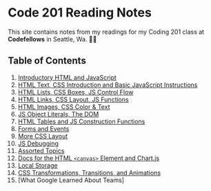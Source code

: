 # Code 201 Reading Notes

This site contains notes from my readings for my Coding 201 class at **Codefellows** in Seattle, Wa.
:woman_technologist:
## Table of Contents
1. [Introductory HTML and JavaScript](class-01.md)
2. [HTML Text, CSS Introduction and Basic JavaScript Instructions](class-02.md)
3. [HTML Lists, CSS Boxes, JS Control Flow](class-03.md)
4. [HTML Links, CSS Layout, JS Functions](class-04.md)
5. [HTML Images, CSS Color & Text](class-05.md)
6. [JS Object Literals, The DOM](class-06.md)
7. [HTML Tables and JS Construction Functions](class-07.md)
8. [Forms and Events](class-08.md)
9. [More CSS Layout](class-09.md)
10. [JS Debugging](class-10.md)
11. [Assorted Topics](class-11.md)
12. [Docs for the HTML ``<canvas>`` Element and Chart.js](class-12.md)
13. [Local Storage](class-13.md)
14. [CSS Transformations, Transitions, and Animations](class-14.md)
15. [What Google Learned About Teams]